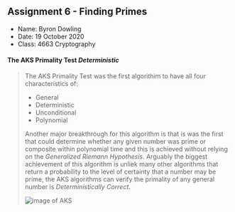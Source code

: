   
## Assignment 6 - Finding Primes

- Name: Byron Dowling
- Date: 19 October 2020
- Class: 4663 Cryptography


#### The AKS Primality Test *Deterministic*
> The AKS Primality Test was the first algorithim to have all four characteristics of:
> - General
> - Deterministic
> - Unconditional
> - Polynomial
>
> Another major breakthrough for this algorithm is that is was the first that could determine whether any given number was prime or composite within polynomial time 
> and this is achieved without relying on the *Generalized Riemann Hypothesis*. Arguably the biggest achievement of this algorithm is unliek many other algorithms that
> return a probability to the level of certainty that a number may be prime, the AKS algorithms can verify the primality of any general number is *Deterministically Correct*.
>
> ![image of AKS](https://slideplayer.com/slide/236065/1/images/3/Original+AKS+Algorithm+August+6%2C+2002+version%3A.jpg)
>
